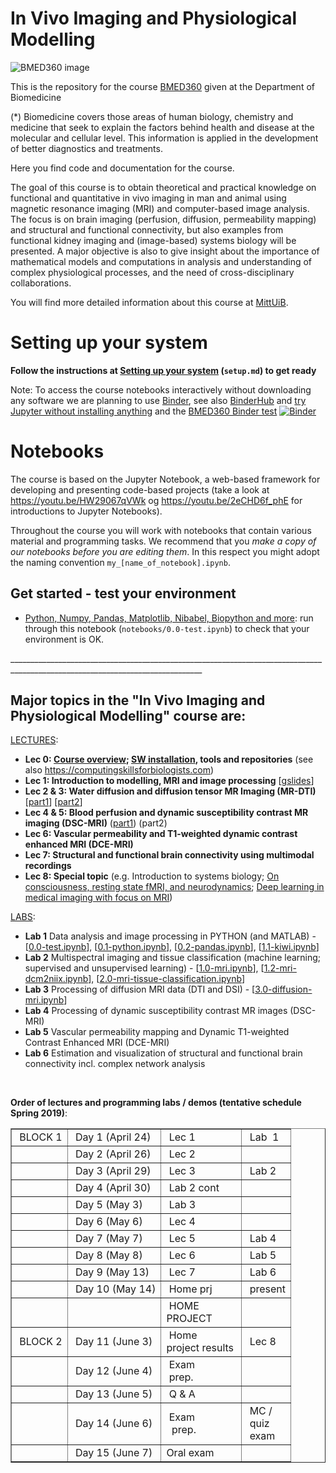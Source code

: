 # In Vivo Imaging and Physiological Modelling

![BMED360 image](./assets/bmed360_logo.png)

This is the repository for the course [BMED360](https://www.uib.no/en/course/BMED360) given at the Department of Biomedicine<br>

(*) Biomedicine covers those areas of human biology, chemistry and medicine that seek to explain the factors behind health and disease at the molecular and cellular level. This information is applied in the development of better diagnostics and treatments.<br>

Here you find code and documentation for the course. 

The goal of this course is to obtain theoretical and practical knowledge on functional and quantitative in vivo imaging in man and animal using magnetic resonance imaging (MRI) and computer-based image analysis. The focus is on brain imaging (perfusion, diffusion, permeability mapping) and structural and functional connectivity, but also examples from functional kidney imaging and (image-based) systems biology will be presented. A major objective is also to give insight about the importance of mathematical models and computations in analysis and understanding of complex physiological processes, and the need of cross-disciplinary collaborations.

You will find more detailed information about 
this course at [MittUiB](http://mitt.uib.no/course/17428).

# Setting up your system

**Follow the instructions at [Setting up your system](setup.md) (`setup.md`) to get ready**

Note: To access the course notebooks interactively without downloading any software we are planning to use [Binder](https://mybinder.org), see also
[BinderHub](https://github.com/jupyterhub/binderhub) and [try Jupyter without installing anything](https://jupyter.org/try) and
the [BMED360 Binder test](https://mybinder.org/v2/gh/computational-medicine/BMED360/master?urlpath=https%3A%2F%2Fgithub.com%2Fcomputational-medicine%2FBMED360%2Fblob%2Fmaster%2Fnotebooks%2F1.0-mri.ipynb)
[![Binder](https://mybinder.org/badge_logo.svg)](https://mybinder.org/v2/gh/computational-medicine/BMED360/master?filepath=https%3A%2F%2Fgithub.com%2Fcomputational-medicine%2FBMED360%2Fblob%2Fmaster%2Fnotebooks%2F1.0-mri.ipynb)


# Notebooks
The course is based on the Jupyter Notebook, a web-based framework for developing and presenting code-based projects (take a look at https://youtu.be/HW29067qVWk og https://youtu.be/2eCHD6f_phE for introductions to Jupyter Notebooks).

Throughout the course you will work with notebooks that contain various material and programming tasks. We recommend that you *make a copy of our notebooks before you are editing them*. In this respect you might adopt the naming convention `my_[name_of_notebook].ipynb`.


## Get started - test your environment
* [Python, Numpy, Pandas, Matplotlib, Nibabel, Biopython and more](notebooks/0.0-test.ipynb): run through this notebook (`notebooks/0.0-test.ipynb`) to check that your environment is OK.<br>

______________________________________________________________________________________________________________________________<br>

## Major topics in the "In Vivo Imaging and Physiological Modelling" course are:


[LECTURES](https://sites.google.com/site/bmed360/courses):

- **Lec 0: [Course overview](https://docs.google.com/presentation/d/1bBlf3NSL8BfmqRvN99-0hUY2Yqm5KjVgCJ3pVZw0PRA/edit?usp=sharing); [SW installation](setup.md), tools and repositories**  (see also https://computingskillsforbiologists.com)
- **Lec 1: Introduction to modelling, MRI and image processing** [[gslides](https://docs.google.com/presentation/d/1-Mfsun9_yc1xsIfeIRIT3JZHLN5r_42wuKxt9HLUa38/edit?usp=sharing)]
- **Lec 2 & 3: Water diffusion and diffusion tensor MR Imaging (MR-DTI)** [[part1](https://docs.google.com/presentation/d/1qMxwu401az5zgq6Rg5M7kOtygdeosnMeSucvy7SSbNk/edit?usp=sharing)] [[part2](https://docs.google.com/presentation/d/11Xb5AmhG0bpkK6Kx7hY99HNMudPFPCpxfkGQsIslOJM/edit?usp=sharing)]
- **Lec 4 & 5: Blood perfusion and dynamic susceptibility contrast MR imaging (DSC-MRI)** ([part1](https://drive.google.com/file/d/1BNp_34DfjU6tEAnPT_wqdIN_DxtH8Txs/view?usp=sharing)) (part2)
- **Lec 6: Vascular permeability and T1-weighted dynamic contrast enhanced MRI (DCE-MRI)**
- **Lec 7: Structural and functional brain connectivity using multimodal recordings** 
- **Lec 8: Special topic** (e.g. Introduction to systems biology; [On consciousness, resting state fMRI, and neurodynamics](https://www.ncbi.nlm.nih.gov/pmc/articles/PMC2880806); [Deep learning in medical imaging with focus on MRI](https://www.sciencedirect.com/science/article/pii/S0939388918301181))  


[LABS](https://sites.google.com/site/bmed360/labs): 

- **Lab 1** Data analysis and image processing in PYTHON (and MATLAB) - [[0.0-test.ipynb](./notebooks/0.0-test.ipynb)], [[0.1-python.ipynb](./notebooks/0.1-python.ipynb)], [[0.2-pandas.ipynb](./notebooks/0.2-pandas.ipynb)], [[1.1-kiwi.ipynb](./notebooks/1.1-kiwi.ipynb)]
- **Lab 2** Multispectral imaging and tissue classification (machine learning; supervised and unsupervised learning) - [[1.0-mri.ipynb](./notebooks/1.0-mri.ipynb)], [[1.2-mri-dcm2niix.ipynb](./notebooks/1.2-mri-dcm2niix.ipynb)], [[2.0-mri-tissue-classification.ipynb](./notebooks/2.0-mri-tissue-classification.ipynb)]
- **Lab 3** Processing of diffusion MRI data (DTI and DSI) - [[3.0-diffusion-mri.ipynb](./notebooks/3.0-diffusion-mri.ipynb)]
- **Lab 4** Processing of dynamic susceptibility contrast MR images (DSC-MRI) 
- **Lab 5** Vascular permeability mapping and Dynamic T1-weighted Contrast Enhanced MRI
(DCE-MRI)
- **Lab 6** Estimation and visualization of structural and functional brain connectivity incl. complex network analysis



<p>&nbsp;</p>
<div><strong>Order of lectures and programming labs / demos (tentative schedule Spring 2019)</strong>:</div>
<div>
<table border="1" cellspacing="0">
<tbody>
<tr>
<td>&nbsp;BLOCK 1</td>
<td>&nbsp;Day 1 (April 24)</td>
<td>&nbsp;Lec 1</td>
<td>&nbsp;Lab &nbsp;1</td>
</tr>
<tr>
<td>&nbsp;</td>
<td>&nbsp;Day 2 (April 26)</td>
<td>&nbsp;Lec 2</td>
<td>&nbsp;</td>
</tr>
<tr>
<td>&nbsp;</td>
<td>&nbsp;Day 3 (April 29)</td>
<td>&nbsp;Lec 3</td>
<td>&nbsp;Lab 2</td>
</tr>
<tr>
<td>&nbsp;</td>
<td>&nbsp;Day 4 (April 30)</td>
<td>&nbsp;Lab 2 cont</td>
<td>&nbsp;</td>
</tr>
<tr>
<td>&nbsp;</td>
<td>&nbsp;Day 5 (May 3)</td>
<td>&nbsp;Lab 3</td>
<td>&nbsp;</td>
</tr>
<tr>
<td>&nbsp;</td>
<td>&nbsp;Day 6 (May 6)</td>
<td>&nbsp;Lec 4</td>
<td>&nbsp;</td>
</tr>
<tr>
<td>&nbsp;</td>
<td>&nbsp;Day 7 (May 7)</td>
<td>&nbsp;Lec 5</td>
<td>&nbsp;Lab 4</td>
</tr>
<tr>
<td>&nbsp;</td>
<td>&nbsp;Day 8 (May 8)</td>
<td>&nbsp;Lec 6</td>
<td>&nbsp;Lab 5</td>
</tr>
<tr>
<td>&nbsp;</td>
<td>&nbsp;Day 9 (May 13)</td>
<td>&nbsp;Lec 7</td>
<td>&nbsp;Lab 6</td>
</tr>
<tr>
<td>&nbsp;</td>
<td>&nbsp;Day 10 (May 14)</td>
<td>&nbsp;Home prj</td>
<td>&nbsp;present</td>
</tr>
<tr>
<td>&nbsp;</td>
<td>&nbsp;</td>
<td>&nbsp;HOME<br />PROJECT</td>
<td>&nbsp;</td>
</tr>
<tr>
<td>&nbsp;BLOCK 2</td>
<td>&nbsp;Day 11 (June 3)</td>
<td>&nbsp;Home<span>&nbsp;</span><br />project results&nbsp;</td>
<td>&nbsp;Lec 8</td>
</tr>
<tr>
<td>&nbsp;</td>
<td>&nbsp;Day 12 (June 4)</td>
<td>&nbsp;Exam<br />&nbsp;prep.</td>
<td>&nbsp;</td>
</tr>
<tr>
<td>&nbsp;</td>
<td>&nbsp;Day 13 (June 5)</td>
<td>&nbsp;Q &amp; A</td>
<td>&nbsp;</td>
</tr>
<tr>
<td>&nbsp;</td>
<td>&nbsp;Day 14 (June 6)</td>
<td>&nbsp;Exam<br />&nbsp;&nbsp;prep.</td>
<td>&nbsp;MC /<br />&nbsp;quiz<br />&nbsp;exam</td>
</tr>
<tr>
<td>&nbsp;</td>
<td>&nbsp;Day 15 (June 7)</td>
<td>Oral exam</td>
<td>&nbsp;</td>
</tr>
</tbody>
</table>
</div>
<p>&nbsp;</p>
